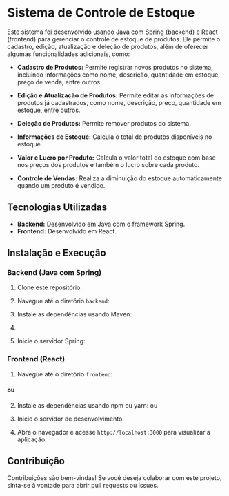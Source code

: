 # Sistema de Controle de Estoque

Este sistema foi desenvolvido usando Java com Spring (backend) e React (frontend) para gerenciar o controle de estoque de produtos. Ele permite o cadastro, edição, atualização e deleção de produtos, além de oferecer algumas funcionalidades adicionais, como:

- **Cadastro de Produtos:** Permite registrar novos produtos no sistema, incluindo informações como nome, descrição, quantidade em estoque, preço de venda, entre outros.

- **Edição e Atualização de Produtos:** Permite editar as informações de produtos já cadastrados, como nome, descrição, preço, quantidade em estoque, entre outros.

- **Deleção de Produtos:** Permite remover produtos do sistema.

- **Informações de Estoque:** Calcula o total de produtos disponíveis no estoque.

- **Valor e Lucro por Produto:** Calcula o valor total do estoque com base nos preços dos produtos e também o lucro sobre cada produto.

- **Controle de Vendas:** Realiza a diminuição do estoque automaticamente quando um produto é vendido.

## Tecnologias Utilizadas

- **Backend:** Desenvolvido em Java com o framework Spring.
- **Frontend:** Desenvolvido em React.

## Instalação e Execução

### Backend (Java com Spring)

1. Clone este repositório.

2. Navegue até o diretório `backend`:

3. Instale as dependências usando Maven:
4.
4. Inicie o servidor Spring:

### Frontend (React)

1. Navegue até o diretório `frontend`:
#### ou
2. Instale as dependências usando npm ou yarn:
ou
3. Inicie o servidor de desenvolvimento:

4. Abra o navegador e acesse `http://localhost:3000` para visualizar a aplicação.

## Contribuição

Contribuições são bem-vindas! Se você deseja colaborar com este projeto, sinta-se à vontade para abrir pull requests ou issues.
